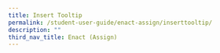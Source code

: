 ```yaml
---
title: Insert Tooltip
permalink: /student-user-guide/enact-assign/inserttooltip/
description: ""
third_nav_title: Enact (Assign)
---
```

